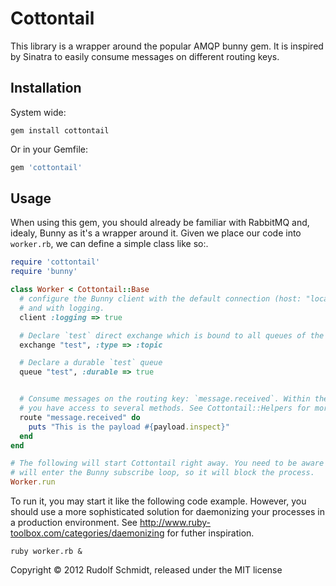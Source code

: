 # Cottontail

This library is a wrapper around the popular AMQP bunny gem. It is inspired by Sinatra to easily consume messages on different routing keys.

## Installation

System wide:

```console
gem install cottontail
```

Or in your Gemfile:

```ruby
gem 'cottontail'
```

## Usage

When using this gem, you should already be familiar with RabbitMQ and, idealy, Bunny as it's a wrapper around it. Given we place our code into `worker.rb`, we can define a simple class like so:.

```ruby
require 'cottontail'
require 'bunny'

class Worker < Cottontail::Base
  # configure the Bunny client with the default connection (host: "localhost", port: 5672)
  # and with logging.
  client :logging => true

  # Declare `test` direct exchange which is bound to all queues of the type `topic`
  exchange "test", :type => :topic

  # Declare a durable `test` queue
  queue "test", :durable => true


  # Consume messages on the routing key: `message.received`. Within the provided block
  # you have access to several methods. See Cottontail::Helpers for more details.
  route "message.received" do
    puts "This is the payload #{payload.inspect}"
  end
end

# The following will start Cottontail right away. You need to be aware that it 
# will enter the Bunny subscribe loop, so it will block the process.
Worker.run
```

To run it, you may start it like the following code example. However, you should use a more sophisticated solution for daemonizing your processes in a production environment. See http://www.ruby-toolbox.com/categories/daemonizing for futher inspiration.

```console
ruby worker.rb &
```

Copyright &copy; 2012 Rudolf Schmidt, released under the MIT license

